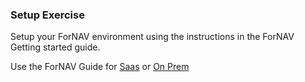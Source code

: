 ### Setup Exercise

Setup your ForNAV environment using the instructions in the ForNAV Getting started guide.

Use the ForNAV Guide for [Saas](https://renebrummel.github.io/ForNAVGuide/#/ForNAVForBCSaaS/) or [On Prem](https://renebrummel.github.io/ForNAVGuide/#/ForNAVForBCOnPrem/)